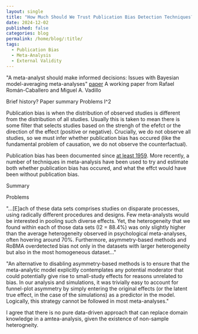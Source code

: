 ```yaml
---
layout: single
title: "How Much Should We Trust Publication Bias Detection Techniques?"
date: 2024-12-02
published: false
categories: blog
permalink: /home/blog/:title/
tags:
  - Publication Bias
  - Meta-Analysis
  - External Validity
---
```



"A meta-analyst should make informed decisions: Issues with Bayesian model-averaging meta-analyses" [paper](https://osf.io/preprints/metaarxiv/tm7dv)
A working paper from Rafael Román-Caballero and Miguel A. Vadillo


Brief history?
Paper summary
Problems
I^2


Publication bias is when the distribution of observed studies is different from the distribution of all studies. Usually this is taken to mean there is some filter that selects studies based on the strengh of the efefct or the direction of the effect (positive or negative). Crucially, we do not observe all studies, so we must infer whether publication bias has occured (like the fundamental problem of causation, we do not observe the counterfactual).

Publication bias has been documented since [at least 1959](https://anthonychigney.github.io/home/blog/first-study-pub-bias/). More recently, a number of techniques in meta-analysis have been used to try and estimate both whether publication bias has occured, and what the effct would have been without publication bias.





Summary




Problems

"...[E]ach of these data sets comprises studies on
disparate processes, using radically different procedures and
designs. Few meta-analysts would be interested in pooling
such diverse effects. Yet, the heterogeneity that we found
within each of those data sets (I2 = 88.4%) was only slightly
higher than the average heterogeneity observed in
psychological meta-analyses, often hovering around 70%.
Furthermore, asymmetry-based methods and RoBMA
overdetected bias not only in the datasets with larger
heterogeneity but also in the most homogeneous dataset..." 


"An alternative to disabling asymmetry-based methods is to
ensure that the meta-analytic model explicitly contemplates
any potential moderator that could potentially give rise to
small-study effects for reasons unrelated to bias. In our
analysis and simulations, it was trivially easy to account for
funnel-plot asymmetry by simply entering the original effects
(or the latent true effect, in the case of the simulations) as a
predictor in the model. Logically, this strategy cannot be
followed in most meta-analyses."

I agree that there is no pure data-driven approach that can replace domain knowledge in a amtea-analysis, given the existence of non-sample heterogneity. 
